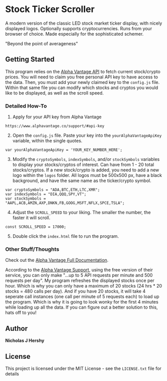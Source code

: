# Stock Ticker Scroller

A modern version of the classic LED stock market ticker display, with nicely displayed logos. Optionally supports cryptocurrencies. Runs from your browser of choice. Made especially for the sophisticated schemer. 

"Beyond the point of averageness"

## Getting Started

This program relies on the [Alpha Vantage API](https://www.alphavantage.co/) to fetch current stock/crypto prices. You will need to claim you free personal API key to have access to the data. Then, you must add your newly claimed key to the `config.js` file. Within that same file you can modify which stocks and cryptos you would like to be displayed, as well as the scroll speed.

### Detailed How-To

1. Apply for your API key from Alpha Vantage

```
https://www.alphavantage.co/support/#api-key
```

2. Open the `config.js` file. Paste your key into the `yourAlphaVantageApiKey` variable, within the single quotes.

```
var yourAlphaVantageApiKey = 'YOUR_KEY_NUMBER_HERE';
```

3. Modify the `cryptoSymbols`, `indexSymbols`, and/or `stockSymbols` variables to display your stocks/cryptos of interest. Can have from 1 - 20 total stocks/cryptos. If a new stock/crypto is added, you need to add a new logo within the `logos` folder. All logos must be 500x500 px, have a black background, and have the same name as the ticker/crypto symbol.

```
var cryptoSymbols = "ADA,BTC,ETH,LTC,XMR";
var indexSymbols = "DIA,QQQ,SPY,VT";
var stockSymbols = "AAPL,ACB,AMZN,AXP,DNKN,FB,GOOG,MSFT,NFLX,SPCE,TSLA";
```

4. Adjust the `SCROLL_SPEED` to your liking. The smaller the number, the faster it will scroll. 

```
const SCROLL_SPEED = 17000;
```

5. Double click the `index.html` file to run the program. 

### Other Stuff/Thoughts

Check out the [Alpha Vantage Full Documentation](https://www.alphavantage.co/documentation/).

According to the [Alpha Vantage Support](https://www.alphavantage.co/support/#support), using the free version of their service, you can only make "...up to 5 API requests per minute and 500 requests per day". My program refreshes the displayed stocks once per hour. Which is why you can only have a maximum of 20 stocks (24 hrs * 20 stocks = 480 calls per day). And if you have 20 stocks, it will take 4 seperate call instances (one call per minute of 5 requests each) to load up the program. Which is why it is going to look wonky for the first 4 minutes while loading up all the data. If you can figure out a better solution to this, hats off to you!

## Author

 **Nicholas J Hershy**

## License

This project is licensed under the MIT License - see the `LICENSE.txt` file for details
